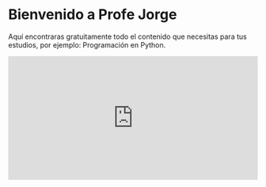 # Bienvenido a Profe Jorge

Aquí encontraras gratuitamente todo el contenido que necesitas para tus estudios, por ejemplo: Programación en Python.
<iframe frameborder="0" width="100%" height="250px" src="https://replit.com/@jorgelgpz/Hola-mundo?embed=true"></iframe>



